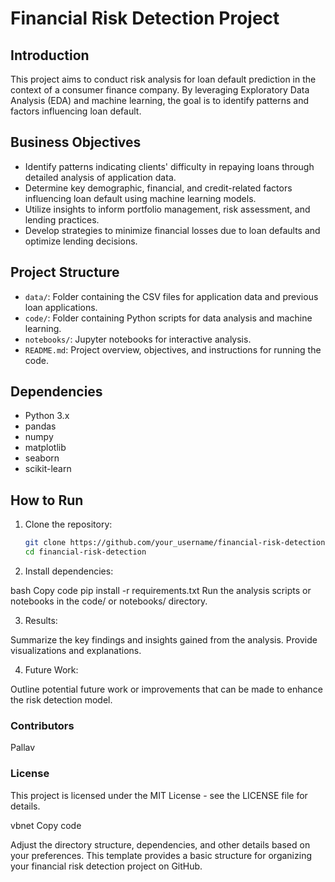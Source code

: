 # Financial Risk Detection Project

## Introduction

This project aims to conduct risk analysis for loan default prediction in the context of a consumer finance company. By leveraging Exploratory Data Analysis (EDA) and machine learning, the goal is to identify patterns and factors influencing loan default.

## Business Objectives

- Identify patterns indicating clients' difficulty in repaying loans through detailed analysis of application data.
- Determine key demographic, financial, and credit-related factors influencing loan default using machine learning models.
- Utilize insights to inform portfolio management, risk assessment, and lending practices.
- Develop strategies to minimize financial losses due to loan defaults and optimize lending decisions.

## Project Structure

- `data/`: Folder containing the CSV files for application data and previous loan applications.
- `code/`: Folder containing Python scripts for data analysis and machine learning.
- `notebooks/`: Jupyter notebooks for interactive analysis.
- `README.md`: Project overview, objectives, and instructions for running the code.

## Dependencies

- Python 3.x
- pandas
- numpy
- matplotlib
- seaborn
- scikit-learn

## How to Run

1. Clone the repository:

   ```bash
   git clone https://github.com/your_username/financial-risk-detection.git
   cd financial-risk-detection
2. Install dependencies:

bash
Copy code
pip install -r requirements.txt
Run the analysis scripts or notebooks in the code/ or notebooks/ directory.

3. Results:
   
Summarize the key findings and insights gained from the analysis. Provide visualizations and explanations.

4. Future Work:
   
Outline potential future work or improvements that can be made to enhance the risk detection model.

### Contributors
Pallav
### License
This project is licensed under the MIT License - see the LICENSE file for details.

vbnet
Copy code

Adjust the directory structure, dependencies, and other details based on your preferences. This template provides a basic structure for organizing your financial risk detection project on GitHub.





